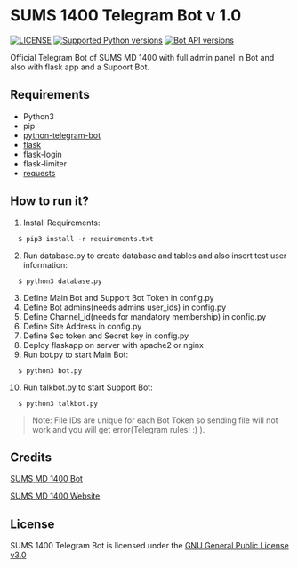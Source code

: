 # SUMS 1400 Telegram Bot v 1.0
[![LICENSE](https://img.shields.io/badge/LICENSE-GPL--3.0-green)](https://github.com/AlirezaChinian/SUMS-1400-Telegram-Bot/blob/main/LICENSE)
[![Supported Python versions](https://img.shields.io/pypi/pyversions/python-telegram-bot.svg)](https://www.python.org)
[![Bot API versions](https://img.shields.io/badge/Bot%20API-5.7-blue?logo=telegram)](https://api.telegram.org)

Official Telegram Bot of SUMS MD 1400 with full admin panel in Bot and also with flask app and a Supoort Bot.
## Requirements
* Python3
* pip
* [python-telegram-bot](https://github.com/python-telegram-bot/python-telegram-bot)
* [flask](https://github.com/pallets/flask)
* flask-login
* flask-limiter
* [requests](https://github.com/psf/requests)
## How to run it?
1. Install Requirements: 
```
  $ pip3 install -r requirements.txt
```
2. Run database.py to create database and tables and also insert test user information:
```
  $ python3 database.py
```
3. Define Main Bot and Support Bot Token in config.py
4. Define Bot admins(needs admins user_ids) in config.py
5. Define Channel_id(needs for mandatory membership) in config.py
6. Define Site Address in config.py
7. Define Sec token and Secret key in config.py
8. Deploy flaskapp on server with apache2 or nginx
9. Run bot.py to start Main Bot: 
```
  $ python3 bot.py
```
10. Run talkbot.py to start Support Bot:
```
  $ python3 talkbot.py
```

> Note: File IDs are unique for each Bot Token so sending file will not work and you will get error(Telegram rules! :) ).
## Credits
[SUMS MD 1400 Bot](https://t.me/sums1400_bot)

[SUMS MD 1400 Website](https://sumsmd1400.ir)
## License
SUMS 1400 Telegram Bot is licensed under the [GNU General Public License v3.0](https://github.com/AlirezaChinian/SUMS-1400-Telegram-Bot/blob/main/LICENSE)
